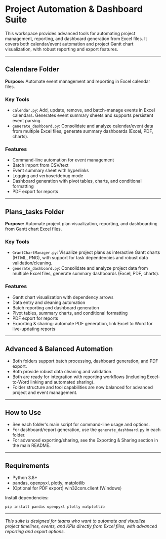 # Project Automation & Dashboard Suite

This workspace provides advanced tools for automating project management, reporting, and dashboard generation from Excel files. It covers both calendar/event automation and project Gantt chart visualization, with robust reporting and export features.

---

## Calendare Folder

**Purpose:** Automate event management and reporting in Excel calendar files.

### Key Tools
- `Calendar.py`: Add, update, remove, and batch-manage events in Excel calendars. Generates event summary sheets and supports persistent event parsing.
- `generate_dashboard.py`: Consolidate and analyze calendar/event data from multiple Excel files, generate summary dashboards (Excel, PDF, charts).

### Features
- Command-line automation for event management
- Batch import from CSV/text
- Event summary sheet with hyperlinks
- Logging and verbose/debug mode
- Dashboard generation with pivot tables, charts, and conditional formatting
- PDF export for reports

---

## Plans_tasks Folder

**Purpose:** Automate project plan visualization, reporting, and dashboarding from Gantt chart Excel files.

### Key Tools
- `GrantChartManager.py`: Visualize project plans as interactive Gantt charts (HTML, PNG), with support for task dependencies and robust data validation/cleaning.
- `generate_dashboard.py`: Consolidate and analyze project data from multiple Excel files, generate summary dashboards (Excel, PDF, charts).

### Features
- Gantt chart visualization with dependency arrows
- Data entry and cleaning automation
- Batch reporting and dashboard generation
- Pivot tables, summary charts, and conditional formatting
- PDF export for reports
- Exporting & sharing: automate PDF generation, link Excel to Word for live-updating reports

---

## Advanced & Balanced Automation
- Both folders support batch processing, dashboard generation, and PDF export.
- Both provide robust data cleaning and validation.
- Both are ready for integration with reporting workflows (including Excel-to-Word linking and automated sharing).
- Folder structure and tool capabilities are now balanced for advanced project and event management.

---

## How to Use
- See each folder's main script for command-line usage and options.
- For dashboard/report generation, use the `generate_dashboard.py` in each folder.
- For advanced exporting/sharing, see the Exporting & Sharing section in the main README.

---

## Requirements
- Python 3.8+
- pandas, openpyxl, plotly, matplotlib
- (Optional for PDF export) win32com.client (Windows)

Install dependencies:
```sh
pip install pandas openpyxl plotly matplotlib
```

---

*This suite is designed for teams who want to automate and visualize project timelines, events, and KPIs directly from Excel files, with advanced reporting and export options.*

